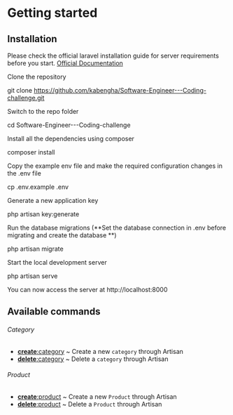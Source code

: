 # Getting started

## Installation

Please check the official laravel installation guide for server requirements before you start. [Official Documentation](https://laravel.com/docs/5.4/installation#installation)

Clone the repository

   git clone https://github.com/kabengha/Software-Engineer---Coding-challenge.git
   
Switch to the repo folder 

  cd Software-Engineer---Coding-challenge
 
Install all the dependencies using composer

   composer install

Copy the example env file and make the required configuration changes in the .env file

  cp .env.example .env
  
Generate a new application key

   php artisan key:generate


Run the database migrations (**Set the database connection in .env before migrating and create the database **)

   php artisan migrate
   
Start the local development server

   php artisan serve

You can now access the server at http://localhost:8000


## Available commands

###### Category

- [**create**:category](#create-category) ~ Create a new `category` through Artisan
- [**delete**:category](#delete-category) ~ Delete a `category` through Artisan


###### Product

- [**create**:product](#create-product) ~ Create a new `Product` through Artisan
- [**delete**:product](#delete-product) ~ Delete a `Product` through Artisan


  
  
